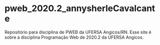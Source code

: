 # pweb_2020.2_annysherleCavalcante

Repositório para disciplina de PWEB da UFERSA Angicos/RN.
Esse site é sobre a disciplina Programação Web de 2020.2 da UFERSA Angicos.

